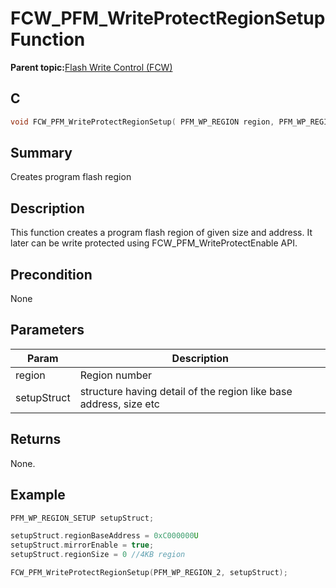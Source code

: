 # FCW\_PFM\_WriteProtectRegionSetup Function

**Parent topic:**[Flash Write Control \(FCW\)](GUID-90E21DD6-5AB3-4211-8633-884EC95A6246.md)

## C

```c
void FCW_PFM_WriteProtectRegionSetup( PFM_WP_REGION region, PFM_WP_REGION_SETUP setupStruct );
```

## Summary

Creates program flash region

## Description

This function creates a program flash region of given size and address. It later can be write protected using FCW\_PFM\_WriteProtectEnable API.

## Precondition

None

## Parameters

|Param|Description|
|-----|-----------|
|region|Region number|
|setupStruct|structure having detail of the region like base address, size etc|

## Returns

None.

## Example

```c
PFM_WP_REGION_SETUP setupStruct;

setupStruct.regionBaseAddress = 0xC000000U
setupStruct.mirrorEnable = true;
setupStruct.regionSize = 0 //4KB region

FCW_PFM_WriteProtectRegionSetup(PFM_WP_REGION_2, setupStruct);
```

